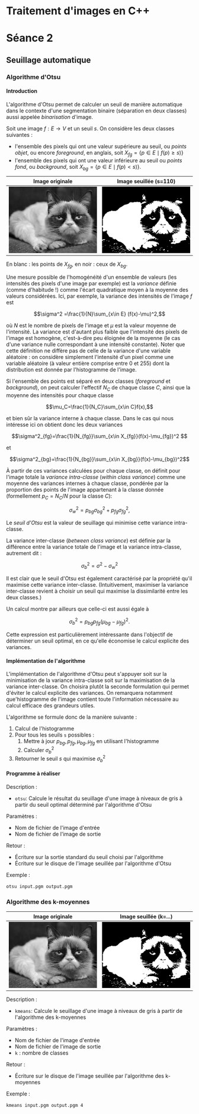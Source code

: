 # Traitement d'images en C++

# Séance 2

## Seuillage automatique

### Algorithme d'Otsu

#### Introduction

L'algorithme d'Otsu permet de calculer un seuil de manière automatique dans le contexte d'une segmentation binaire (séparation en deux classes) aussi appelée *binarisation* d'image.

Soit une image $`f:E \rightarrow V`$ et un seuil $`s`$. On considère les deux classes suivantes :

- l'ensemble des pixels qui ont une valeur supérieure au seuil, ou *points objet*, ou encore *foreground*, en anglais, soit $`X_{fg}=\{p \in E \mid f(p)\geq s) \}`$
- l'ensemble des pixels qui ont une valeur inférieure au seuil ou *points fond*, ou *background*, soit $`X_{bg}=\{p \in E \mid f(p) < s) \}`$.

Image originale |      Image seuillée (s=110)
:--------------:|:-----------------:
![](./img/grumpy.png)|![](./img/grumpy-thres.png)

En blanc : les points de $`X_{fg}`$, en noir : ceux de $`X_{bg}`$.

Une mesure possible de l'homogénéité d'un ensemble de valeurs (les intensités des pixels d'une image par exemple) est la *variance* définie (comme d'habitude !) comme l'écart quadratique moyen à la moyenne des valeurs considérées. Ici, par exemple, la variance des intensités de l'image $`f`$ est 

```math
\sigma^2 =\frac{1}{N}\sum_{x\in E} (f(x)-\mu)^2,
```
où $`N`$ est le nombre de pixels de l'image et $`\mu`$ est la valeur moyenne de l'intensité. 
La variance est d'autant plus faible que l'intensité des pixels de l'image est homogène, c'est-à-dire peu éloignée de la moyenne (le cas d'une variance nulle correspondant à une intensité constante).
Noter que cette définition ne diffère pas de celle de la variance d'une variable aléatoire : on considère simplement l'intensité d'un pixel comme une variable aléatoire (à valeur entière comprise entre 0 et 255) dont la distribution est donnée par l'histogramme de l'image.

Si l'ensemble des points est séparé en deux classes (*foreground* et *background*), on peut calculer l'effectif $`N_C`$ de chaque classe $`C`$, ainsi que la moyenne des intensités pour chaque classe
```math
\mu_C=\frac{1}{N_C}\sum_{x\in C}f(x),
```
et bien sûr la variance interne à chaque classe. 
Dans le cas qui nous intéresse ici on obtient donc les deux variances

```math
\sigma^2_{fg}=\frac{1}{N_{fg}}\sum_{x\in X_{fg}}(f(x)-\mu_{fg})^2 
```
et

```math
\sigma^2_{bg}=\frac{1}{N_{bg}}\sum_{x\in X_{bg}}(f(x)-\mu_{bg})^2
```

À partir de ces variances calculées pour chaque classe, on définit pour l'image totale la *variance intra-classe* (*within class variance*) comme une moyenne des variances internes à chaque classe, pondérée par la proportion des points de l'image appartenant à la classe donnée (formellement $`p_C= N_C/N`$ pour la classe $`C`$): 

```math
\sigma^2_w = p_{bg}\sigma^2_{bg}+p_{fg}\sigma^2_{fg} ,
```
Le *seuil d'Otsu* est la valeur de seuillage qui minimise cette variance intra-classe.

La variance inter-classe (*between class variance*) est définie par la différence entre la variance totale de l'image et la variance intra-classe, autrement dit :

```math
\sigma^2_b=\sigma^2-\sigma^2_w
```
Il est clair que le seuil d'Otsu est également caractérisé par la propriété qu'il maximise cette variance inter-classe. (Intuitivement, maximiser la variance inter-classe revient à choisir un seuil qui maximise la dissimilarité entre les deux classes.) 

Un calcul montre par ailleurs que celle-ci est aussi égale à 

```math
\sigma^2_b=p_{bg}p_{fg}(\mu_{bg}-\mu_{fg})^2.
```
Cette expression est particulièrement intéressante dans l'objectif de déterminer un seuil optimal, en ce qu'elle économise le calcul explicite des variances.

#### Implémentation de l'algorithme 

L'implémentation de l'algorithme d'Otsu peut s'appuyer soit sur la minimisation de la variance intra-classe soit sur la maximisation de la variance inter-classe. On choisira plutôt la seconde formulation qui permet d'éviter le calcul explicite des variances.
On remarquera notamment que'histogramme de l'image contient toute l'information nécessaire au calcul efficace des grandeurs utiles.

L'algorithme se formule donc de la manière suivante :

1. Calcul de l'histogramme
2. Pour tous les seuils `s` possibles :
   1. Mettre à jour $`p_{bg}, p_{fg}, \mu_{bg}, \mu_{fg}`$ en utilisant l'histogramme
   2. Calculer $`\sigma^2_b`$
3. Retourner le seuil $`s`$ qui maximise $`\sigma^2_b`$

#### Programme à réaliser

Description :

- `otsu`: Calcule le résultat du seuillage d'une image à niveaux de gris à partir du seuil optimal déterminé par l'algorithme d'Otsu

Paramètres :

- Nom de fichier de l'image d'entrée
- Nom de fichier de l'image de sortie

Retour :

- Écriture sur la sortie standard du seuil choisi par l'algorithme
- Écriture sur le disque de l'image seuillée par l'algorithme d'Otsu

Exemple :

```sh
otsu input.pgm output.pgm
```






### Algorithme des k-moyennes 

Image originale |      Image seuillée (k=...)
:--------------:|:-----------------:
![](./img/grumpy.png)|![](./img/grumpy-thres.png)

Description :

- `kmeans`: Calcule le seuillage d'une image à niveaux de gris à partir de l'algorithme des k-moyennes

Paramètres :

- Nom de fichier de l'image d'entrée
- Nom de fichier de l'image de sortie
- `k` : nombre de classes

Retour :

- Écriture sur le disque de l'image seuillée par l'algorithme des k-moyennes

Exemple :

```sh
kmeans input.pgm output.pgm 4
```
